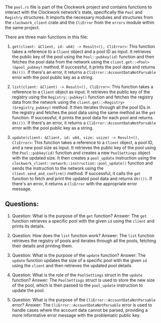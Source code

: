 The `pool.rs` file is part of the Clockwork project and contains functions to interact with the Clockwork network's state, specifically the `Pool` and `Registry` structures. It imports the necessary modules and structures from the `clockwork_client` crate and the `CliError` from the `errors` module within the same project.

There are three main functions in this file:

1. `get(client: &Client, id: u64) -> Result<(), CliError>`: This function takes a reference to a `Client` object and a pool ID as input. It retrieves the public key of the pool using the `Pool::pubkey(id)` function and then fetches the pool data from the network using the `client.get::<Pool>(&pool_pubkey)` method. If successful, it prints the pool data and returns `Ok(())`. If there's an error, it returns a `CliError::AccountDataNotParsable` error with the pool public key as a string.

2. `list(client: &Client) -> Result<(), CliError>`: This function takes a reference to a `Client` object as input. It retrieves the public key of the registry using the `Registry::pubkey()` function and fetches the registry data from the network using the `client.get::<Registry>(&registry_pubkey)` method. It then iterates through all the pool IDs in the registry and fetches the pool data using the same method as the `get` function. If successful, it prints the pool data for each pool and returns `Ok(())`. If there's an error, it returns a `CliError::AccountDataNotParsable` error with the pool public key as a string.

3. `update(client: &Client, id: u64, size: usize) -> Result<(), CliError>`: This function takes a reference to a `Client` object, a pool ID, and a new pool size as input. It retrieves the public key of the pool using the `Pool::pubkey(id)` function and creates a new `PoolSettings` object with the updated size. It then creates a `pool_update` instruction using the `clockwork_client::network::instruction::pool_update()` function and sends the instruction to the network using the `client.send_and_confirm()` method. If successful, it calls the `get` function to fetch and print the updated pool data and returns `Ok(())`. If there's an error, it returns a `CliError` with the appropriate error message.
## Questions: 
 1. Question: What is the purpose of the `get` function?
   Answer: The `get` function retrieves a specific pool with the given `id` using the `client` and prints its details.

2. Question: How does the `list` function work?
   Answer: The `list` function retrieves the registry of pools and iterates through all the pools, fetching their details and printing them.

3. Question: What is the purpose of the `update` function?
   Answer: The `update` function updates the size of a specific pool with the given `id` using the `client` and then retrieves the updated pool details.

4. Question: What is the role of the `PoolSettings` struct in the `update` function?
   Answer: The `PoolSettings` struct is used to store the new size of the pool, which is then passed to the `pool_update` instruction to update the pool.

5. Question: What is the purpose of the `CliError::AccountDataNotParsable` error?
   Answer: The `CliError::AccountDataNotParsable` error is used to handle cases where the account data cannot be parsed, providing a more informative error message with the problematic public key.
    
